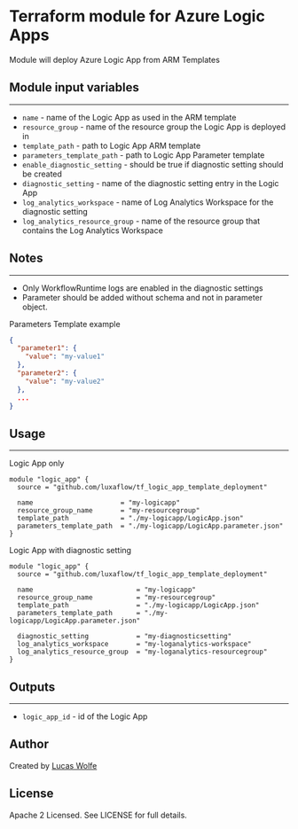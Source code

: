 # Terraform module for Azure Logic Apps
Module will deploy Azure Logic App from ARM Templates

## Module input variables
---
- `name` - name of the Logic App as used in the ARM template
- `resource_group` - name of the resource group the Logic App is deployed in
- `template_path` - path to Logic App ARM template
- `parameters_template_path` - path to Logic App Parameter template
- `enable_diagnostic_setting` - should be true if diagnostic setting should be created
- `diagnostic_setting` - name of the diagnostic setting entry in the Logic App
- `log_analytics_workspace` - name of Log Analytics Workspace for the diagnostic setting
- `log_analytics_resource_group` - name of the resource group that contains the Log Analytics Workspace

## Notes
---
- Only WorkflowRuntime logs are enabled in the diagnostic settings
- Parameter should be added without schema and not in parameter object.

Parameters Template example
```json
{
  "parameter1": {
    "value": "my-value1"
  },
  "parameter2": {
    "value": "my-value2"
  },
  ...
}
```

## Usage
---
Logic App only
```hcl
module "logic_app" {
  source = "github.com/luxaflow/tf_logic_app_template_deployment"

  name                      = "my-logicapp"
  resource_group_name       = "my-resourcegroup"
  template_path             = "./my-logicapp/LogicApp.json"
  parameters_template_path  = "./my-logicapp/LogicApp.parameter.json"
}
```

Logic App with diagnostic setting
```hcl
module "logic_app" {
  source = "github.com/luxaflow/tf_logic_app_template_deployment"

  name                          = "my-logicapp"
  resource_group_name           = "my-resourcegroup"
  template_path                 = "./my-logicapp/LogicApp.json"
  parameters_template_path      = "./my-logicapp/LogicApp.parameter.json"

  diagnostic_setting            = "my-diagnosticsetting"
  log_analytics_workspace       = "my-loganalytics-workspace"
  log_analytics_resource_group  = "my-loganalytics-resourcegroup"
}
```

## Outputs
---
- `logic_app_id` - id of the Logic App


## Author
Created by [Lucas Wolfe](https://www.github.com/luxaflow)

## License
Apache 2 Licensed. See LICENSE for full details.